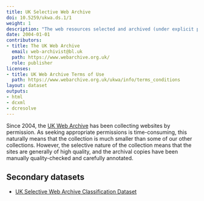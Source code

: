 ```yaml
---
title: UK Selective Web Archive
doi: 10.5259/ukwa.ds.1/1
weight: 1
description: "The web resources selected and archived (under explicit permission) by the UK Web Archive."
date: 2004-01-01
contributors:
- title: The UK Web Archive
  email: web-archivist@bl.uk
  path: https://www.webarchive.org.uk/
  role: publisher
licenses:
- title: UK Web Archive Terms of Use
  path: https://www.webarchive.org.uk/ukwa/info/terms_conditions
layout: dataset
outputs:
- html
- dcxml
- dcresolve
---
```


Since 2004, the [UK Web Archive](http://www.webarchive.org.uk/) has been collecting websites by permission. As seeking appropriate permissions is time-consuming, this naturally means that the collection is much smaller than some of our other collections. However, the selective nature of the collection means that the sites are generally of high quality, and the archival copies have been manually quality-checked and carefully annotated.

Secondary datasets
------------------

* [UK Selective Web Archive Classification Dataset](./classification)

